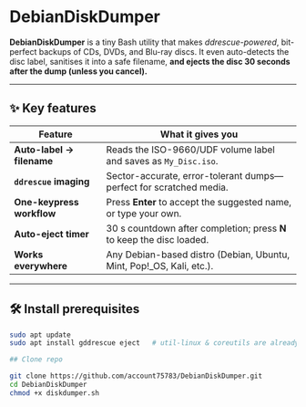 # DebianDiskDumper

**DebianDiskDumper** is a tiny Bash utility that makes *ddrescue-powered*, bit-perfect backups of CDs, DVDs, and Blu-ray discs. It even auto-detects the disc label, sanitises it into a safe filename, **and ejects the disc 30 seconds after the dump (unless you cancel).**

---

## ✨ Key features

| Feature | What it gives you |
|---------|------------------|
| **Auto-label → filename** | Reads the ISO-9660/UDF volume label and saves as `My_Disc.iso`. |
| **`ddrescue` imaging** | Sector-accurate, error-tolerant dumps—perfect for scratched media. |
| **One-keypress workflow** | Press **Enter** to accept the suggested name, or type your own. |
| **Auto-eject timer** | 30 s countdown after completion; press **N** to keep the disc loaded. |
| **Works everywhere** | Any Debian-based distro (Debian, Ubuntu, Mint, Pop!\_OS, Kali, etc.). |

---

## 🛠 Install prerequisites

```bash
sudo apt update
sudo apt install gddrescue eject   # util-linux & coreutils are already there

## Clone repo

git clone https://github.com/account75783/DebianDiskDumper.git
cd DebianDiskDumper
chmod +x diskdumper.sh
